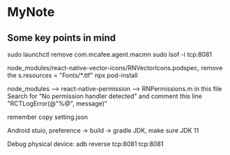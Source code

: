 # MyNote

## Some key points in mind

sudo launchctl remove com.mcafee.agent.macmn
sudo lsof -i tcp:8081

node_modules/react-native-vector-icons/RNVectorIcons.podspec, remove the s.resources = "Fonts/\*.ttf"
npx pod-install

node_modules --> react-native-permission --> RNPermissions.m
in this file Search for "No permission handler detected"
and comment this line "RCTLogError(@"%@", message)"

remember copy setting.json

Android stuio, preference -> build -> gradle JDK, make sure JDK 11

Debug physical device: adb reverse tcp:8081 tcp:8081
